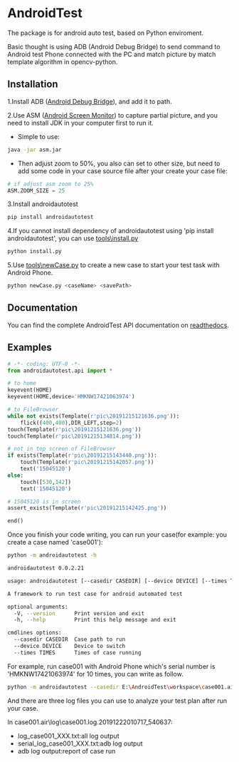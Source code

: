 
# AndroidTest

The package is for android auto test, based on Python enviroment.

Basic thought is using ADB (Android Debug Bridge) to send command to Android test Phone connected with the PC and match picture by match template algorithm in opencv-python.

## Installation
 1.Install ADB ([Android Debug Bridge](https://github.com/15045120/AndroidTest/tree/master/dependency/adb)), and add it to path.

 2.Use ASM ([Android Screen Monitor](https://github.com/15045120/AndroidTest/blob/master/dependency/asm.jar)) to capture partial picture, and you need to install JDK in your computer first to run it.

 - Simple to use:
```bash
java -jar asm.jar
```
 - Then adjust zoom to 50%, you also can set to other size, but need to add some code in your case source file after your create your case file:
```python
# if adjust asm zoom to 25% 
ASM.ZOOM_SIZE = 25
```
3.Install androidautotest
```bash
pip install androidautotest 
```
4.If you cannot install dependency of androidautotest using 'pip install androidautotest', you can use [tools\install.py](https://github.com/15045120/AndroidTest/blob/master/tools/install.py)
```bash
python install.py
```
 5.Use [tools\newCase.py](https://github.com/15045120/AndroidTest/blob/master/tools/newCase.py) to create a new case to start your test task with Android Phone.

```bash
python newCase.py <caseName> <savePath>
```
## Documentation
You can find the complete AndroidTest API documentation on  [readthedocs](http://androidtest.readthedocs.io/).
## Examples
```python
# -*- coding: UTF-8 -*-
from androidautotest.api import *

# to home
keyevent(HOME)
keyevent(HOME,device='HMKNW17421063974')

# to FileBrowser
while not exists(Template(r'pic\20191215121636.png')):
	flick((400,400),DIR_LEFT,step=2)
touch(Template(r'pic\20191215121636.png'))
touch(Template(r'pic\20191215134814.png'))

# not in top screen of FileBrowser
if exists(Template(r'pic\20191215143440.png')):
	touch(Template(r'pic\20191215142057.png'))
	text('15045120')
else:
	touch([530,142])
	text('15045120')

# 15045120 is in screen
assert_exists(Template(r'pic\20191215142425.png'))

end()
```
Once you finish your code writing, you can run your case(for example: you create a case named 'case001'):
```bash
python -m androidautotest -h

androidautotest 0.0.2.21

usage: androidautotest [--casedir CASEDIR] [--device DEVICE] [--times TIMES]

A framework to run test case for android automated test

optional arguments:
  -V, --version      Print version and exit
  -h, --help         Print this help message and exit

cmdlines options:
  --casedir CASEDIR  Case path to run
  --device DEVICE    Device to switch
  --times TIMES      Times of case running
```
For example, run case001 with Android Phone which's serial number is 'HMKNW17421063974' for 10 times, you can write as follow.
```bash
python -m androidautotest --casedir E:\AndroidTest\workspace\case001.air --device HMKNW17421063974 --times 10
```
And there are three log files you can use to analyze your test plan after run your case.

In case001.air\log\case001.log.20191222010717_540637\:
 - log_case001_XXX.txt:all log output
 - serial_log_case001_XXX.txt:adb log output
 - adb log output:report of case run

